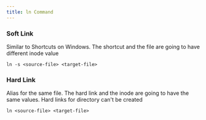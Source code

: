 ```yaml
---
title: ln Command
---
```


### Soft Link

Similar to Shortcuts on Windows. The shortcut and the file are going to have different inode value

````shell
ln -s <source-file> <target-file>
````

### Hard Link

Alias for the same file. The hard link and the inode are going to have the same values. Hard links for directory can't be created

````shell
ln <source-file> <target-file>
````